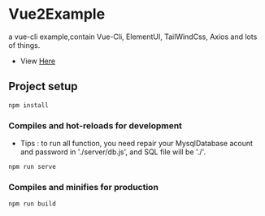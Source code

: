 # Vue2Example
 a vue-cli example,contain Vue-Cli, ElementUI, TailWindCss, Axios and lots of things.
 - View <a href="https://github.com/NeserCode/Vue_2_example/dist/">Here</a>
## Project setup

```
npm install
```

### Compiles and hot-reloads for development
- Tips : to run all function, you need repair your MysqlDatabase acount and password in './server/db.js', and SQL file will be './'.
```
npm run serve
```

### Compiles and minifies for production

```
npm run build
```
